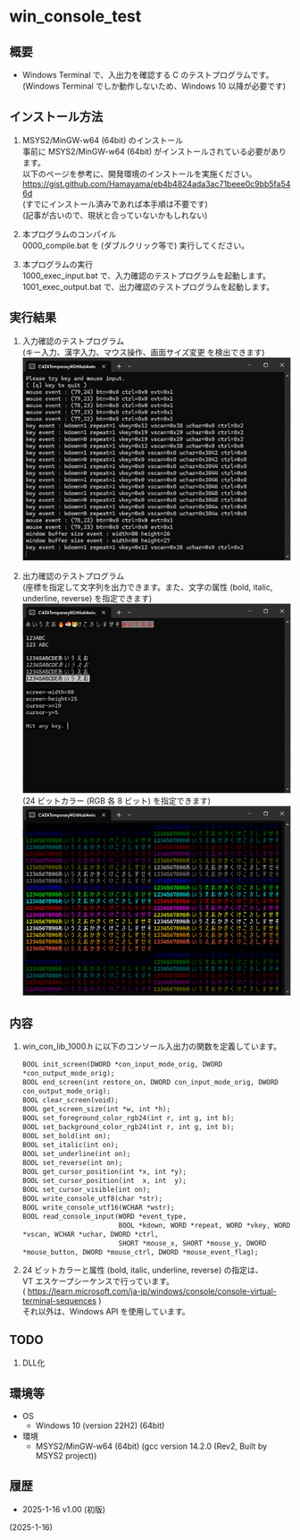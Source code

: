 # win_console_test

## 概要
- Windows Terminal で、入出力を確認する C のテストプログラムです。  
  (Windows Terminal でしか動作しないため、Windows 10 以降が必要です)


## インストール方法
1. MSYS2/MinGW-w64 (64bit) のインストール  
   事前に MSYS2/MinGW-w64 (64bit) がインストールされている必要があります。  
   以下のページを参考に、開発環境のインストールを実施ください。  
   https://gist.github.com/Hamayama/eb4b4824ada3ac71beee0c9bb5fa546d  
   (すでにインストール済みであれば本手順は不要です)  
   (記事が古いので、現状と合っていないかもしれない)

2. 本プログラムのコンパイル  
   0000_compile.bat を (ダブルクリック等で) 実行してください。

3. 本プログラムの実行  
   1000_exec_input.bat  で、入力確認のテストプログラムを起動します。  
   1001_exec_output.bat で、出力確認のテストプログラムを起動します。


## 実行結果
1. 入力確認のテストプログラム  
   (キー入力、漢字入力、マウス操作、画面サイズ変更 を検出できます)
   ![image](image/win_con_input_0001.png)


2. 出力確認のテストプログラム  
   (座標を指定して文字列を出力できます。また、文字の属性 (bold, italic, underline, reverse) を指定できます)  
   ![image](image/win_con_output_0001.png)  
   (24 ビットカラー (RGB 各 8 ビット) を指定できます)  
   ![image](image/win_con_output_0002.png)


## 内容
1. win_con_lib_1000.h に以下のコンソール入出力の関数を定義しています。  
   ```
   BOOL init_screen(DWORD *con_input_mode_orig, DWORD *con_output_mode_orig);
   BOOL end_screen(int restore_on, DWORD con_input_mode_orig, DWORD con_output_mode_orig);
   BOOL clear_screen(void);
   BOOL get_screen_size(int *w, int *h);
   BOOL set_foreground_color_rgb24(int r, int g, int b);
   BOOL set_background_color_rgb24(int r, int g, int b);
   BOOL set_bold(int on);
   BOOL set_italic(int on);
   BOOL set_underline(int on);
   BOOL set_reverse(int on);
   BOOL get_cursor_position(int *x, int *y);
   BOOL set_cursor_position(int  x, int  y);
   BOOL set_cursor_visible(int on);
   BOOL write_console_utf8(char *str);
   BOOL write_console_utf16(WCHAR *wstr);
   BOOL read_console_input(WORD *event_type,
                           BOOL *kdown, WORD *repeat, WORD *vkey, WORD *vscan, WCHAR *uchar, DWORD *ctrl,
                           SHORT *mouse_x, SHORT *mouse_y, DWORD *mouse_button, DWORD *mouse_ctrl, DWORD *mouse_event_flag);
   ```

2. 24 ビットカラーと属性 (bold, italic, underline, reverse) の指定は、  
   VT エスケープシーケンスで行っています。  
   ( https://learn.microsoft.com/ja-jp/windows/console/console-virtual-terminal-sequences )  
   それ以外は、Windows API を使用しています。


## TODO
1. DLL化


## 環境等
- OS
  - Windows 10 (version 22H2) (64bit)
- 環境
  - MSYS2/MinGW-w64 (64bit) (gcc version 14.2.0 (Rev2, Built by MSYS2 project))


## 履歴
- 2025-1-16 v1.00 (初版)


(2025-1-16)
